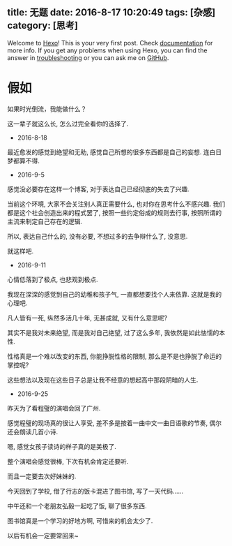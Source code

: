 
title: 无题
date: 2016-8-17 10:20:49
tags: [杂感]
category: [思考]
---
Welcome to [Hexo](http://hexo.io/)! This is your very first post. Check [documentation](http://hexo.io/docs/) for more info. If you get any problems when using Hexo, you can find the answer in [troubleshooting](http://hexo.io/docs/troubleshooting.html) or you can ask me on [GitHub](https://github.com/hexojs/hexo/issues).

# 假如
如果时光倒流，我能做什么？

这一辈子就这么长, 怎么过完全看你的选择了.
<!--more-->

- 2016-8-18

最近愈发的感觉到绝望和无助, 感觉自己所想的很多东西都是自己的妄想. 连白日梦都算不得.

- 2016-9-5

感觉没必要存在这样一个博客, 对于表达自己已经彻底的失去了兴趣.

当前这个环境, 大家不会关注别人真正需要什么, 也对你在思考什么不感兴趣. 我们都是这个社会创造出来的程式罢了, 按照一些约定俗成的规则去行事, 按照所谓的主流来制定自己存在的逻辑.

所以, 表达自己什么的, 没有必要, 不想过多的去争辩什么了, 没意思.

就这样吧.

- 2016-9-11

心情低落到了极点, 也悲观到极点.

我现在深深的感觉到自己的幼稚和孩子气, 一直都想要找个人来依靠. 这就是我的心理吧.

凡人皆有一死, 纵然多活几十年, 无甚成就, 又有什么意思呢?

其实不是我对未来绝望, 而是我对自己绝望, 过了这么多年, 我依然是如此怯懦的本性.

性格真是一个难以改变的东西, 你能挣脱性格的限制, 那么是不是也挣脱了命运的掌控呢?

这些想法以及现在这些日子总是让我不经意的想起高中那段阴暗的人生.

- 2016-9-25

昨天为了看程璧的演唱会回了广州.

感觉程璧的现场真的很让人享受, 差不多是按着一曲中文一曲日语歌的节奏, 偶尔还会朗读几首小诗.

嗯, 感觉女孩子读诗的样子真的是美极了.

整个演唱会感觉很棒, 下次有机会肯定还要听.

而且一定要去次好妹妹的.

今天回到了学校, 借了行志的饭卡混进了图书馆, 写了一天代码......

中午还和一个老朋友弘毅一起吃了饭, 聊了很多东西.

图书馆真是一个学习的好地方啊, 可惜来的机会太少了.

以后有机会一定要常回来~
